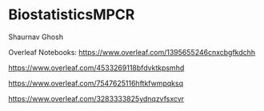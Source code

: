 # BiostatisticsMPCR
Shaurnav Ghosh

Overleaf Notebooks:
https://www.overleaf.com/1395655246cnxcbgfkdchh

https://www.overleaf.com/4533269118bfdvktkpsmhd

https://www.overleaf.com/7547625116hftkfwmpqksq

https://www.overleaf.com/3283333825ydnqzvfsxcvr


